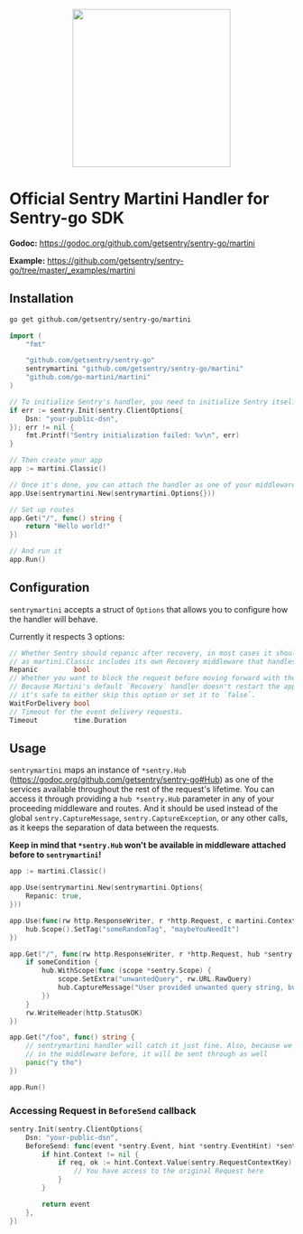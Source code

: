 <p align="center">
  <a href="https://sentry.io" target="_blank" align="center">
    <img src="https://sentry-brand.storage.googleapis.com/sentry-logo-black.png" width="280">
  </a>
  <br />
</p>

# Official Sentry Martini Handler for Sentry-go SDK

**Godoc:** https://godoc.org/github.com/getsentry/sentry-go/martini

**Example:** https://github.com/getsentry/sentry-go/tree/master/_examples/martini

## Installation

```sh
go get github.com/getsentry/sentry-go/martini
```

```go
import (
    "fmt"

    "github.com/getsentry/sentry-go"
    sentrymartini "github.com/getsentry/sentry-go/martini"
    "github.com/go-martini/martini"
)

// To initialize Sentry's handler, you need to initialize Sentry itself beforehand
if err := sentry.Init(sentry.ClientOptions{
    Dsn: "your-public-dsn",
}); err != nil {
    fmt.Printf("Sentry initialization failed: %v\n", err)
}

// Then create your app
app := martini.Classic()

// Once it's done, you can attach the handler as one of your middleware
app.Use(sentrymartini.New(sentrymartini.Options{}))

// Set up routes
app.Get("/", func() string {
    return "Hello world!"
})

// And run it
app.Run()
```

## Configuration

`sentrymartini` accepts a struct of `Options` that allows you to configure how the handler will behave.

Currently it respects 3 options:

```go
// Whether Sentry should repanic after recovery, in most cases it should be set to true,
// as martini.Classic includes its own Recovery middleware that handles http responses.
Repanic         bool
// Whether you want to block the request before moving forward with the response.
// Because Martini's default `Recovery` handler doesn't restart the application,
// it's safe to either skip this option or set it to `false`.
WaitForDelivery bool
// Timeout for the event delivery requests.
Timeout         time.Duration
```

## Usage

`sentrymartini` maps an instance of `*sentry.Hub` (https://godoc.org/github.com/getsentry/sentry-go#Hub) as one of the services available throughout the rest of the request's lifetime.
You can access it through providing a `hub *sentry.Hub` parameter in any of your proceeding middleware and routes.
And it should be used instead of the global `sentry.CaptureMessage`, `sentry.CaptureException`, or any other calls, as it keeps the separation of data between the requests.

**Keep in mind that `*sentry.Hub` won't be available in middleware attached before to `sentrymartini`!**

```go
app := martini.Classic()

app.Use(sentrymartini.New(sentrymartini.Options{
    Repanic: true,
}))

app.Use(func(rw http.ResponseWriter, r *http.Request, c martini.Context, hub *sentry.Hub) {
    hub.Scope().SetTag("someRandomTag", "maybeYouNeedIt")
})

app.Get("/", func(rw http.ResponseWriter, r *http.Request, hub *sentry.Hub) {
    if someCondition {
        hub.WithScope(func (scope *sentry.Scope) {
            scope.SetExtra("unwantedQuery", rw.URL.RawQuery)
            hub.CaptureMessage("User provided unwanted query string, but we recovered just fine")
        })
    }
    rw.WriteHeader(http.StatusOK)
})

app.Get("/foo", func() string {
    // sentrymartini handler will catch it just fine. Also, because we attached "someRandomTag"
    // in the middleware before, it will be sent through as well
    panic("y tho")
})

app.Run()
```

### Accessing Request in `BeforeSend` callback

```go
sentry.Init(sentry.ClientOptions{
    Dsn: "your-public-dsn",
    BeforeSend: func(event *sentry.Event, hint *sentry.EventHint) *sentry.Event {
        if hint.Context != nil {
            if req, ok := hint.Context.Value(sentry.RequestContextKey).(*http.Request); ok {
                // You have access to the original Request here
            }
        }

        return event
    },
})
```
